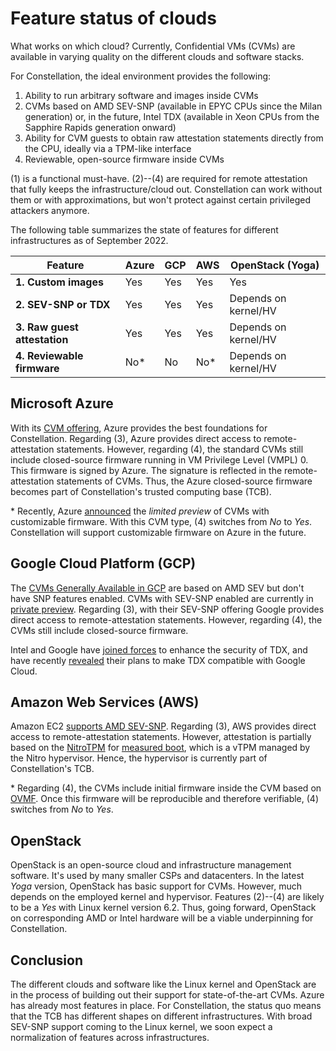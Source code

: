 # Feature status of clouds

What works on which cloud? Currently, Confidential VMs (CVMs) are available in varying quality on the different clouds and software stacks.

For Constellation, the ideal environment provides the following:

1. Ability to run arbitrary software and images inside CVMs
2. CVMs based on AMD SEV-SNP (available in EPYC CPUs since the Milan generation) or, in the future, Intel TDX (available in Xeon CPUs from the Sapphire Rapids generation onward)
3. Ability for CVM guests to obtain raw attestation statements directly from the CPU, ideally via a TPM-like interface
4. Reviewable, open-source firmware inside CVMs

(1) is a functional must-have. (2)--(4) are required for remote attestation that fully keeps the infrastructure/cloud out. Constellation can work without them or with approximations, but won't protect against certain privileged attackers anymore.

The following table summarizes the state of features for different infrastructures as of September 2022.

| **Feature**                   | **Azure** | **GCP** | **AWS** | **OpenStack (Yoga)** |
|-------------------------------|-----------|---------|---------|----------------------|
| **1. Custom images**          | Yes       | Yes     | Yes     | Yes                  |
| **2. SEV-SNP or TDX**         | Yes       | Yes     | Yes     | Depends on kernel/HV |
| **3. Raw guest attestation**  | Yes       | Yes     | Yes     | Depends on kernel/HV |
| **4. Reviewable firmware**    | No*       | No      | No*     | Depends on kernel/HV |

## Microsoft Azure

With its [CVM offering](https://docs.microsoft.com/en-us/azure/confidential-computing/confidential-vm-overview), Azure provides the best foundations for Constellation. Regarding (3), Azure provides direct access to remote-attestation statements. However, regarding (4), the standard CVMs still include closed-source firmware running in VM Privilege Level (VMPL) 0. This firmware is signed by Azure. The signature is reflected in the remote-attestation statements of CVMs. Thus, the Azure closed-source firmware becomes part of Constellation's trusted computing base (TCB).

\* Recently, Azure [announced](https://techcommunity.microsoft.com/t5/azure-confidential-computing/azure-confidential-vms-using-sev-snp-dcasv5-ecasv5-are-now/ba-p/3573747) the *limited preview* of CVMs with customizable firmware. With this CVM type, (4) switches from *No* to *Yes*. Constellation will support customizable firmware on Azure in the future.

## Google Cloud Platform (GCP)

The [CVMs Generally Available in GCP](https://cloud.google.com/compute/confidential-vm/docs/create-confidential-vm-instance) are based on AMD SEV but don't have SNP features enabled.
CVMs with SEV-SNP enabled are currently in [private preview](https://cloud.google.com/blog/products/identity-security/rsa-snp-vm-more-confidential). Regarding (3), with their SEV-SNP offering Google provides direct access to remote-attestation statements.
However, regarding (4), the CVMs still include closed-source firmware.

Intel and Google have [joined forces](https://cloud.google.com/blog/products/identity-security/rsa-google-intel-confidential-computing-more-secure) to enhance the security of TDX, and have recently [revealed](https://venturebeat.com/security/intel-launches-confidential-computing-solution-for-virtual-machines/) their plans to make TDX compatible with Google Cloud.

## Amazon Web Services (AWS)
Amazon EC2 [supports AMD SEV-SNP](https://aws.amazon.com/de/about-aws/whats-new/2023/04/amazon-ec2-amd-sev-snp/). Regarding (3), AWS provides direct access to remote-attestation statements.
However, attestation is partially based on the [NitroTPM](https://docs.aws.amazon.com/AWSEC2/latest/UserGuide/nitrotpm.html) for [measured boot](../architecture/attestation.md#measured-boot), which is a vTPM managed by the Nitro hypervisor. Hence, the hypervisor is currently part of Constellation's TCB.

\* Regarding (4), the CVMs include initial firmware inside the CVM based on [OVMF](https://github.com/tianocore/tianocore.github.io/wiki/OVMF). Once this firmware will be reproducible and therefore verifiable, (4) switches from *No* to *Yes*.



## OpenStack

OpenStack is an open-source cloud and infrastructure management software. It's used by many smaller CSPs and datacenters. In the latest *Yoga* version, OpenStack has basic support for CVMs. However, much depends on the employed kernel and hypervisor. Features (2)--(4) are likely to be a *Yes* with Linux kernel version 6.2. Thus, going forward, OpenStack on corresponding AMD or Intel hardware will be a viable underpinning for Constellation.

## Conclusion

The different clouds and software like the Linux kernel and OpenStack are in the process of building out their support for state-of-the-art CVMs. Azure has already most features in place. For Constellation, the status quo means that the TCB has different shapes on different infrastructures. With broad SEV-SNP support coming to the Linux kernel, we soon expect a normalization of features across infrastructures.

